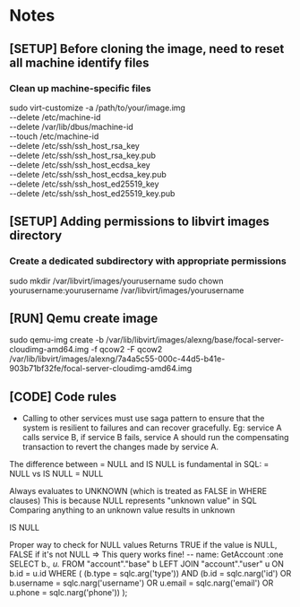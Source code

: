 # Notes

## [SETUP] Before cloning the image, need to reset all machine identify files

### Clean up machine-specific files

sudo virt-customize -a /path/to/your/image.img \
  --delete /etc/machine-id \
  --delete /var/lib/dbus/machine-id \
  --touch /etc/machine-id \
  --delete /etc/ssh/ssh_host_rsa_key \
  --delete /etc/ssh/ssh_host_rsa_key.pub \
  --delete /etc/ssh/ssh_host_ecdsa_key \
  --delete /etc/ssh/ssh_host_ecdsa_key.pub \
  --delete /etc/ssh/ssh_host_ed25519_key \
  --delete /etc/ssh/ssh_host_ed25519_key.pub

## [SETUP] Adding permissions to libvirt images directory

### Create a dedicated subdirectory with appropriate permissions

sudo mkdir /var/libvirt/images/yourusername
sudo chown yourusername:yourusername /var/libvirt/images/yourusername

## [RUN] Qemu create image

sudo qemu-img create -b /var/lib/libvirt/images/alexng/base/focal-server-cloudimg-amd64.img -f qcow2 -F qcow2 /var/lib/libvirt/images/alexng/7a4a5c55-000c-44d5-b41e-903b71bf32fe/focal-server-cloudimg-amd64.img

## [CODE] Code rules

* Calling to other services must use saga pattern to ensure that the system is resilient to failures and can recover gracefully.
Eg: service A calls service B, if service B fails, service A should run the compensating transaction to revert the changes made by service A.

The difference between = NULL and IS NULL is fundamental in SQL:
= NULL vs IS NULL
= NULL

Always evaluates to UNKNOWN (which is treated as FALSE in WHERE clauses)
This is because NULL represents "unknown value" in SQL
Comparing anything to an unknown value results in unknown

IS NULL

Proper way to check for NULL values
Returns TRUE if the value is NULL, FALSE if it's not NULL
=> This query works fine!
-- name: GetAccount :one
SELECT b.*, u.*
FROM "account"."base" b
LEFT JOIN "account"."user" u ON b.id = u.id
WHERE (
  (b.type = sqlc.arg('type')) AND
  (b.id = sqlc.narg('id') OR
  b.username = sqlc.narg('username') OR
  u.email = sqlc.narg('email') OR
  u.phone = sqlc.narg('phone'))
);
